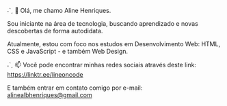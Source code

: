 ˗ˋˏ 👋 Olá, me chamo Aline Henriques.

Sou iniciante na área de tecnologia, buscando aprendizado e novas descobertas de forma autodidata.

Atualmente, estou com foco nos estudos em Desenvolvimento Web: HTML, CSS e JavaScript - e também Web Design.

˗ˋˏ 📫 Você pode encontrar minhas redes sociais através deste link: https://linktr.ee/lineoncode

E também entrar em contato comigo por e-mail: alinealbhenriques@gmail.com

